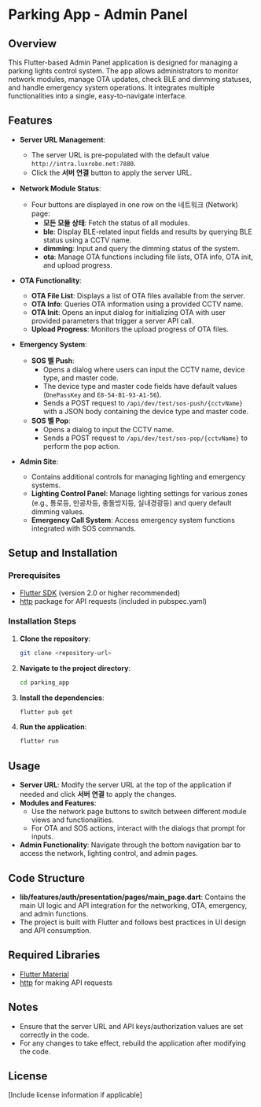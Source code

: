 # Parking App - Admin Panel

## Overview

This Flutter-based Admin Panel application is designed for managing a parking lights control system. The app allows administrators to monitor network modules, manage OTA updates, check BLE and dimming statuses, and handle emergency system operations. It integrates multiple functionalities into a single, easy-to-navigate interface.

## Features

- **Server URL Management**: 
  - The server URL is pre-populated with the default value `http://intra.luxrobo.net:7880`.
  - Click the **서버 연결** button to apply the server URL.

- **Network Module Status**:
  - Four buttons are displayed in one row on the 네트워크 (Network) page: 
    - **모든 모듈 상태**: Fetch the status of all modules.
    - **ble**: Display BLE-related input fields and results by querying BLE status using a CCTV name.
    - **dimming**: Input and query the dimming status of the system.
    - **ota**: Manage OTA functions including file lists, OTA info, OTA init, and upload progress.

- **OTA Functionality**:
  - **OTA File List**: Displays a list of OTA files available from the server.
  - **OTA Info**: Queries OTA information using a provided CCTV name.
  - **OTA Init**: Opens an input dialog for initializing OTA with user provided parameters that trigger a server API call.
  - **Upload Progress**: Monitors the upload progress of OTA files.

- **Emergency System**:
  - **SOS 벨 Push**: 
    - Opens a dialog where users can input the CCTV name, device type, and master code. 
    - The device type and master code fields have default values (`OnePassKey` and `E8-54-B1-93-A1-56`).
    - Sends a POST request to `/api/dev/test/sos-push/{cctvName}` with a JSON body containing the device type and master code.
  - **SOS 벨 Pop**: 
    - Opens a dialog to input the CCTV name.
    - Sends a POST request to `/api/dev/test/sos-pop/{cctvName}` to perform the pop action.

- **Admin Site**:
  - Contains additional controls for managing lighting and emergency systems.
  - **Lighting Control Panel**: Manage lighting settings for various zones (e.g., 통로등, 만공차등, 충돌방지등, 실내경광등) and query default dimming values.
  - **Emergency Call System**: Access emergency system functions integrated with SOS commands.

## Setup and Installation

### Prerequisites

- [Flutter SDK](https://flutter.dev/) (version 2.0 or higher recommended)
- [http](https://pub.dev/packages/http) package for API requests (included in pubspec.yaml)

### Installation Steps

1. **Clone the repository**:
   ```bash
   git clone <repository-url>
   ```

2. **Navigate to the project directory**:
   ```bash
   cd parking_app
   ```

3. **Install the dependencies**:
   ```bash
   flutter pub get
   ```

4. **Run the application**:
   ```bash
   flutter run
   ```

## Usage

- **Server URL**: Modify the server URL at the top of the application if needed and click **서버 연결** to apply the changes.
- **Modules and Features**:
  - Use the network page buttons to switch between different module views and functionalities.
  - For OTA and SOS actions, interact with the dialogs that prompt for inputs.
- **Admin Functionality**: Navigate through the bottom navigation bar to access the network, lighting control, and admin pages.

## Code Structure

- **lib/features/auth/presentation/pages/main_page.dart**: Contains the main UI logic and API integration for the networking, OTA, emergency, and admin functions.
- The project is built with Flutter and follows best practices in UI design and API consumption.

## Required Libraries

- [Flutter Material](https://api.flutter.dev/flutter/material/material-library.html)
- [http](https://pub.dev/packages/http) for making API requests

## Notes

- Ensure that the server URL and API keys/authorization values are set correctly in the code.
- For any changes to take effect, rebuild the application after modifying the code.

## License

[Include license information if applicable]
